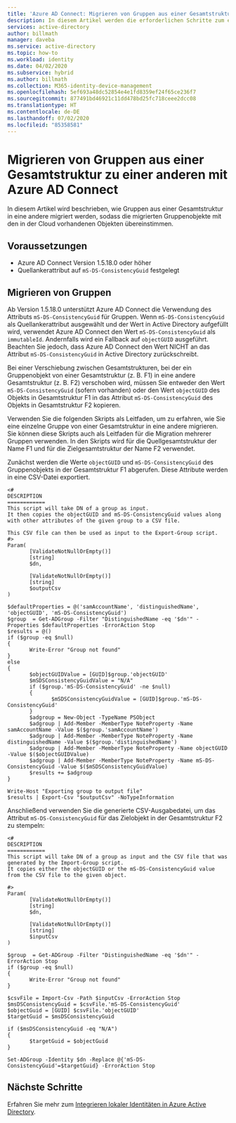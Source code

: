 ```yaml
---
title: 'Azure AD Connect: Migrieren von Gruppen aus einer Gesamtstruktur in eine andere'
description: In diesem Artikel werden die erforderlichen Schritte zum erfolgreichen Migrieren von Gruppen aus einer Gesamtstruktur in eine andere mit Azure AD Connect beschrieben.
services: active-directory
author: billmath
manager: daveba
ms.service: active-directory
ms.topic: how-to
ms.workload: identity
ms.date: 04/02/2020
ms.subservice: hybrid
ms.author: billmath
ms.collection: M365-identity-device-management
ms.openlocfilehash: 5ef693a48dc52854e4e1fd8359ef24f65ce236f7
ms.sourcegitcommit: 877491bd46921c11dd478bd25fc718ceee2dcc08
ms.translationtype: HT
ms.contentlocale: de-DE
ms.lasthandoff: 07/02/2020
ms.locfileid: "85358581"
---
```

# <a name="migrate-groups-from-one-forest-to-another-for-azure-ad-connect"></a>Migrieren von Gruppen aus einer Gesamtstruktur zu einer anderen mit Azure AD Connect

In diesem Artikel wird beschrieben, wie Gruppen aus einer Gesamtstruktur in eine andere migriert werden, sodass die migrierten Gruppenobjekte mit den in der Cloud vorhandenen Objekten übereinstimmen.

## <a name="prerequisites"></a>Voraussetzungen

- Azure AD Connect Version 1.5.18.0 oder höher
- Quellankerattribut auf `mS-DS-ConsistencyGuid` festgelegt

## <a name="migrate-groups"></a>Migrieren von Gruppen

Ab Version 1.5.18.0 unterstützt Azure AD Connect die Verwendung des Attributs `mS-DS-ConsistencyGuid` für Gruppen. Wenn `mS-DS-ConsistencyGuid` als Quellankerattribut ausgewählt und der Wert in Active Directory aufgefüllt wird, verwendet Azure AD Connect den Wert `mS-DS-ConsistencyGuid` als `immutableId`. Andernfalls wird ein Fallback auf `objectGUID` ausgeführt. Beachten Sie jedoch, dass Azure AD Connect den Wert NICHT an das Attribut `mS-DS-ConsistencyGuid` in Active Directory zurückschreibt.

Bei einer Verschiebung zwischen Gesamtstrukturen, bei der ein Gruppenobjekt von einer Gesamtstruktur (z. B. F1) in eine andere Gesamtstruktur (z. B. F2) verschoben wird, müssen Sie entweder den Wert `mS-DS-ConsistencyGuid` (sofern vorhanden) oder den Wert `objectGUID` des Objekts in Gesamtstruktur F1 in das Attribut `mS-DS-ConsistencyGuid` des Objekts in Gesamtstruktur F2 kopieren.

Verwenden Sie die folgenden Skripts als Leitfaden, um zu erfahren, wie Sie eine einzelne Gruppe von einer Gesamtstruktur in eine andere migrieren. Sie können diese Skripts auch als Leitfaden für die Migration mehrerer Gruppen verwenden. In den Skripts wird für die Quellgesamtstruktur der Name F1 und für die Zielgesamtstruktur der Name F2 verwendet.

Zunächst werden die Werte `objectGUID` und `mS-DS-ConsistencyGuid` des Gruppenobjekts in der Gesamtstruktur F1 abgerufen. Diese Attribute werden in eine CSV-Datei exportiert.
```
<#
DESCRIPTION
============
This script will take DN of a group as input.
It then copies the objectGUID and mS-DS-ConsistencyGuid values along with other attributes of the given group to a CSV file.

This CSV file can then be used as input to the Export-Group script.
#>
Param(
       [ValidateNotNullOrEmpty()]
       [string]
       $dn,

       [ValidateNotNullOrEmpty()]
       [string]
       $outputCsv
)

$defaultProperties = @('samAccountName', 'distinguishedName', 'objectGUID', 'mS-DS-ConsistencyGuid')
$group  = Get-ADGroup -Filter "DistinguishedName -eq '$dn'" -Properties $defaultProperties -ErrorAction Stop
$results = @()
if ($group -eq $null)
{
       Write-Error "Group not found"
}
else
{
       $objectGUIDValue = [GUID]$group.'objectGUID'
       $mSDSConsistencyGuidValue = "N/A"
       if ($group.'mS-DS-ConsistencyGuid' -ne $null)
       {
              $mSDSConsistencyGuidValue = [GUID]$group.'mS-DS-ConsistencyGuid'
       }
       $adgroup = New-Object -TypeName PSObject
       $adgroup | Add-Member -MemberType NoteProperty -Name samAccountName -Value $($group.'samAccountName')
       $adgroup | Add-Member -MemberType NoteProperty -Name distinguishedName -Value $($group.'distinguishedName')
       $adgroup | Add-Member -MemberType NoteProperty -Name objectGUID -Value $($objectGUIDValue)
       $adgroup | Add-Member -MemberType NoteProperty -Name mS-DS-ConsistencyGuid -Value $($mSDSConsistencyGuidValue)
       $results += $adgroup
}

Write-Host "Exporting group to output file"
$results | Export-Csv "$outputCsv" -NoTypeInformation

```

Anschließend verwenden Sie die generierte CSV-Ausgabedatei, um das Attribut `mS-DS-ConsistencyGuid` für das Zielobjekt in der Gesamtstruktur F2 zu stempeln:


```
<#
DESCRIPTION
============
This script will take DN of a group as input and the CSV file that was generated by the Import-Group script.
It copies either the objectGUID or the mS-DS-ConsistencyGuid value from the CSV file to the given object.

#>
Param(
       [ValidateNotNullOrEmpty()]
       [string]
       $dn,

       [ValidateNotNullOrEmpty()]
       [string]
       $inputCsv
)

$group  = Get-ADGroup -Filter "DistinguishedName -eq '$dn'" -ErrorAction Stop
if ($group -eq $null)
{
       Write-Error "Group not found"
}

$csvFile = Import-Csv -Path $inputCsv -ErrorAction Stop
$msDSConsistencyGuid = $csvFile.'mS-DS-ConsistencyGuid'
$objectGuid = [GUID] $csvFile.'objectGUID'
$targetGuid = $msDSConsistencyGuid

if ($msDSConsistencyGuid -eq "N/A")
{
       $targetGuid = $objectGuid
}

Set-ADGroup -Identity $dn -Replace @{'mS-DS-ConsistencyGuid'=$targetGuid} -ErrorAction Stop

```

## <a name="next-steps"></a>Nächste Schritte
Erfahren Sie mehr zum [Integrieren lokaler Identitäten in Azure Active Directory](whatis-hybrid-identity.md).
